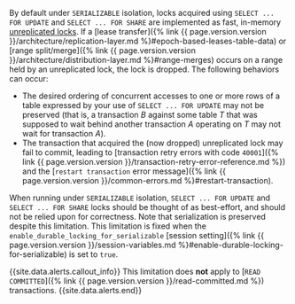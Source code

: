 By default under `SERIALIZABLE` isolation, locks acquired using `SELECT ... FOR UPDATE` and `SELECT ... FOR SHARE` are implemented as fast, in-memory [unreplicated locks](architecture/transaction-layer.html#unreplicated-locks). If a [lease transfer]({% link {{ page.version.version }}/architecture/replication-layer.md %}#epoch-based-leases-table-data) or [range split/merge]({% link {{ page.version.version }}/architecture/distribution-layer.md %}#range-merges) occurs on a range held by an unreplicated lock, the lock is dropped. The following behaviors can occur:

- The desired ordering of concurrent accesses to one or more rows of a table expressed by your use of `SELECT ... FOR UPDATE` may not be preserved (that is, a transaction _B_ against some table _T_ that was supposed to wait behind another transaction _A_ operating on _T_ may not wait for transaction _A_).
- The transaction that acquired the (now dropped) unreplicated lock may fail to commit, leading to [transaction retry errors with code `40001`]({% link {{ page.version.version }}/transaction-retry-error-reference.md %}) and the [`restart transaction` error message]({% link {{ page.version.version }}/common-errors.md %}#restart-transaction).

When running under `SERIALIZABLE` isolation, `SELECT ... FOR UPDATE` and `SELECT ... FOR SHARE` locks should be thought of as best-effort, and should not be relied upon for correctness. Note that serialization is preserved despite this limitation. This limitation is fixed when the `enable_durable_locking_for_serializable` [session setting]({% link {{ page.version.version }}/session-variables.md %}#enable-durable-locking-for-serializable) is set to `true`.

{{site.data.alerts.callout_info}}
This limitation does **not** apply to [`READ COMMITTED`]({% link {{ page.version.version }}/read-committed.md %}) transactions.
{{site.data.alerts.end}}